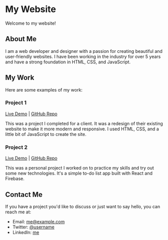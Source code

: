 # My Website

Welcome to my website!

## About Me

I am a web developer and designer with a passion for creating beautiful and user-friendly websites. I have been working in the industry for over 5 years and have a strong foundation in HTML, CSS, and JavaScript.

## My Work

Here are some examples of my work:

### Project 1

[Live Demo](https://www.example.com) | [GitHub Repo](https://github.com/username/project-1)

This was a project I completed for a client. It was a redesign of their existing website to make it more modern and responsive. I used HTML, CSS, and a little bit of JavaScript to create the site.

### Project 2

[Live Demo](https://www.example.com) | [GitHub Repo](https://github.com/username/project-2)

This was a personal project I worked on to practice my skills and try out some new technologies. It's a simple to-do list app built with React and Firebase.

## Contact Me

If you have a project you'd like to discuss or just want to say hello, you can reach me at:

- Email: [me@example.com](mailto:me@example.com)
- Twitter: [@username](https://twitter.com/username)
- LinkedIn: [me](https://www.linkedin.com/in/me/)
